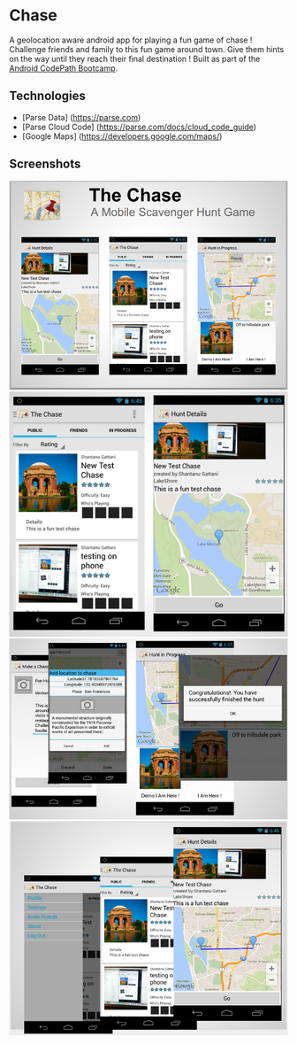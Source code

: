 Chase
========

A geolocation aware android app for playing a fun game of chase ! Challenge friends and family to this fun game around town. Give them hints on the way until they reach their final destination !
Built as part of the [Android CodePath Bootcamp](http://thecodepath.com/androidbootcamp).


## Technologies

* [Parse Data] (https://parse.com)
* [Parse Cloud Code] (https://parse.com/docs/cloud_code_guide)
* [Google Maps] (https://developers.google.com/maps/)


## Screenshots

![Screenshot](screenshots/screenshot1.png)
![Screenshot](screenshots/screenshot2.png)
![Screenshot](screenshots/screenshot3.png)
![Screenshot](screenshots/screenshot4.png)
